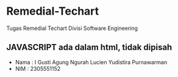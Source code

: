 # Remedial-Techart
Tugas Remedial Techart Divisi Software Engineering

## JAVASCRIPT ada dalam html, tidak dipisah

+ Nama : I Gusti Agung Ngurah Lucien Yudistira Purnawarman
+ NIM : 2305551152
